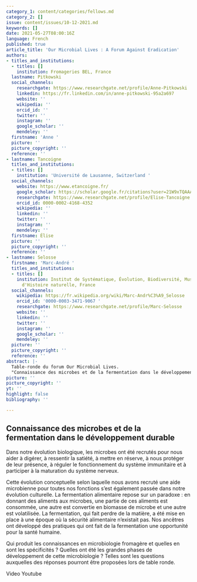```yaml
---
category_1: content/categories/fellows.md
category_2: []
issue: content/issues/10-12-2021.md
keywords: []
date: 2021-05-27T08:00:16Z
language: French
published: true
article_title: 'Our Microbial Lives : A Forum Against Eradication'
authors:
- titles_and_institutions:
  - titles: []
    institution: Fromageries BEL, France
  lastname: Pitkowski
  social_channels:
    researchgate: https://www.researchgate.net/profile/Anne-Pitkowski
    linkedin: https://fr.linkedin.com/in/anne-pitkowski-95a2a697
    website: ''
    wikipedia: ''
    orcid_id: ''
    twitter: ''
    instagram: ''
    google_scholar: ''
    mendeley: ''
  firstname: 'Anne '
  picture: ''
  picture_copyright: ''
  reference: ''
- lastname: Tancoigne
  titles_and_institutions:
  - titles: []
    institution: 'Université de Lausanne, Switzerland '
  social_channels:
    website: https://www.etancoigne.fr/
    google_scholar: https://scholar.google.fr/citations?user=21W9xTQAAAAJ&hl=fr
    researchgate: https://www.researchgate.net/profile/Elise-Tancoigne
    orcid_id: 0000-0002-4168-4352
    wikipedia: ''
    linkedin: ''
    twitter: ''
    instagram: ''
    mendeley: ''
  firstname: Élise
  picture: ''
  picture_copyright: ''
  reference: ''
- lastname: Selosse
  firstname: 'Marc-André '
  titles_and_institutions:
  - titles: []
    institution: Institut de Systématique, Évolution, Biodiversité, Muséum national
      d'Histoire naturelle, France
  social_channels:
    wikipedia: https://fr.wikipedia.org/wiki/Marc-Andr%C3%A9_Selosse
    orcid_id: '0000-0003-3471-9067 '
    researchgate: https://www.researchgate.net/profile/Marc-Selosse
    website: ''
    linkedin: ''
    twitter: ''
    instagram: ''
    google_scholar: ''
    mendeley: ''
  picture: ''
  picture_copyright: ''
  reference: ''
abstract: |-
  Table-ronde du forum Our Microbial Lives.
  "Connaissance des microbes et de la fermentation dans le développement durable"
picture: ''
picture_copyright: ''
yt: ''
highlight: false
bibliography: ''

---
```

## Connaissance des microbes et de la fermentation dans le développement durable 

Dans notre évolution biologique, les microbes ont été recrutés pour nous aider à digérer, à ressentir la satiété, à mettre en réserve, à nous protéger de leur présence, à réguler le fonctionnement du système immunitaire et à participer à la maturation du système nerveux.

Cette évolution conceptuelle selon laquelle nous avons recruté une aide microbienne pour toutes nos fonctions s’est également passée dans notre évolution culturelle. La fermentation alimentaire repose sur un paradoxe : en donnant des aliments aux microbes, une partie de ces aliments est consommée, une autre est convertie en biomasse de microbe et une autre est volatilisée. La fermentation, qui fait perdre de la matière, a été mise en place à une époque où la sécurité alimentaire n’existait pas. Nos ancêtres ont développé des pratiques qui ont fait de la fermentation une opportunité pour la santé humaine.

Qui produit les connaissances en microbiologie fromagère et quelles en sont les spécificités ? Quelles ont été les grandes phases de développement de cette microbiologie ? Telles sont les questions auxquelles des réponses pourront être proposées lors de table ronde.

Video Youtube
